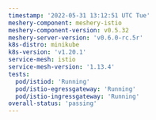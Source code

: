 ```yaml
---
timestamp: '2022-05-31 13:12:51 UTC Tue'
meshery-component: meshery-istio
meshery-component-version: v0.5.32
meshery-server-version: 'v0.6.0-rc.5r'
k8s-distro: minikube
k8s-version: 'v1.20.1'
service-mesh: istio
service-mesh-version: '1.13.4'
tests:
  pod/istiod: 'Running'
  pod/istio-egressgateway: 'Running'
  pod/istio-ingressgateway: 'Running'
overall-status: 'passing'
---
```

